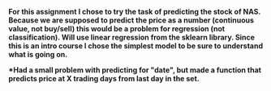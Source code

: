 
<b>For this assignment I chose to try the task of predicting the stock of NAS.
  Because we are supposed to predict the price as a number (continuous value, not buy/sell) this would be a problem for regression (not classification).
  Will use linear regression from the sklearn library. Since this is an intro course I chose the simplest model to be sure to understand what is going on.
  
  *Had a small problem with predicting for "date", but made a function that predicts price at X trading days from last day in the set.
 </b>
